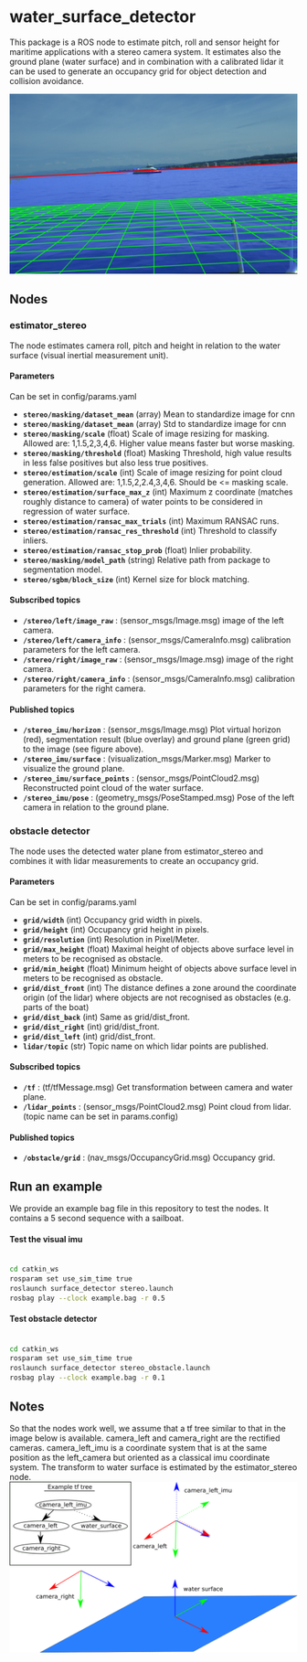 # water_surface_detector

This package is a ROS node to estimate pitch, roll and sensor height for maritime applications with a stereo camera system. It estimates also the ground plane (water surface) and in combination with a calibrated lidar it can be used to generate an occupancy grid for object detection and collision avoidance.

![](imgs/detection.png "Ground plane and virtual horizon detection")

## Nodes

### estimator_stereo

The node estimates camera roll, pitch and height in relation to the water surface (visual inertial measurement unit).

#### Parameters
Can be set in config/params.yaml

- **`stereo/masking/dataset_mean`** (array) Mean to standardize image for cnn
- **`stereo/masking/dataset_mean`** (array) Std to standardize image for cnn
- **`stereo/masking/scale`** (float) Scale of image resizing for masking. Allowed are: 1,1.5,2,3,4,6. Higher value means faster but worse masking.
- **`stereo/masking/threshold`** (float) Masking Threshold, high value results in less false positives but also less true positives.
- **`stereo/estimation/scale`** (int) Scale of image resizing for point cloud generation. Allowed are: 1,1.5,2,2.4,3,4,6. Should be <= masking scale.
- **`stereo/estimation/surface_max_z`** (int) Maximum z coordinate (matches roughly distance to camera) of water points to be considered in regression of water surface.
- **`stereo/estimation/ransac_max_trials`** (int) Maximum RANSAC runs.
- **`stereo/estimation/ransac_res_threshold`** (int) Threshold to classify inliers.
- **`stereo/estimation/ransac_stop_prob`** (float) Inlier probability.
- **`stereo/masking/model_path`** (string) Relative path from package to segmentation model.
- **`stereo/sgbm/block_size`** (int) Kernel size for block matching.


#### Subscribed topics
- **`/stereo/left/image_raw`** : (sensor_msgs/Image.msg) image of the left camera.
- **`/stereo/left/camera_info`** : (sensor_msgs/CameraInfo.msg) calibration parameters for the left camera.
- **`/stereo/right/image_raw`** : (sensor_msgs/Image.msg) image of the right camera.
- **`/stereo/right/camera_info`** : (sensor_msgs/CameraInfo.msg) calibration parameters for the right camera.

#### Published topics
- **`/stereo_imu/horizon`** : (sensor_msgs/Image.msg) Plot virtual horizon (red), segmentation result (blue overlay) and ground plane (green grid) to the image (see figure above).
- **`/stereo_imu/surface`** : (visualization_msgs/Marker.msg) Marker to visualize the ground plane.
- **`/stereo_imu/surface_points`** : (sensor_msgs/PointCloud2.msg) Reconstructed point cloud of the water surface.
- **`/stereo_imu/pose`** : (geometry_msgs/PoseStamped.msg) Pose of the left camera in relation to the ground plane.


### obstacle detector

The node uses the detected water plane from estimator_stereo and combines it with lidar measurements to create an occupancy grid.

#### Parameters
Can be set in config/params.yaml

- **`grid/width`** (int) Occupancy grid width in pixels.
- **`grid/height`** (int) Occupancy grid height in pixels.
- **`grid/resolution`** (int) Resolution in Pixel/Meter.
- **`grid/max_height`** (float) Maximal height of objects above surface level in meters to be recognised as obstacle.
- **`grid/min_height`** (float) Minimum height of objects above surface level in meters to be recognised as obstacle.
- **`grid/dist_front`** (int) The distance defines a zone around the coordinate origin (of the lidar) where objects are not recognised as obstacles (e.g. parts of the boat)
- **`grid/dist_back`** (int) Same as grid/dist_front.
- **`grid/dist_right`** (int) grid/dist_front.
- **`grid/dist_left`** (int) grid/dist_front.
- **`lidar/topic`** (str) Topic name on which lidar points are published.


#### Subscribed topics
- **`/tf`** : (tf/tfMessage.msg) Get transformation between camera and water plane.
- **`/lidar_points`** : (sensor_msgs/PointCloud2.msg) Point cloud from lidar. (topic name can be set in params.config)

#### Published topics
- **`/obstacle/grid`** : (nav_msgs/OccupancyGrid.msg) Occupancy grid.


## Run an example
We provide an example bag file in this repository to test the nodes. It contains a 5 second sequence with a sailboat.

#### Test the visual imu
```sh

cd catkin_ws
rosparam set use_sim_time true
roslaunch surface_detector stereo.launch
rosbag play --clock example.bag -r 0.5

```

#### Test obstacle detector
```sh

cd catkin_ws
rosparam set use_sim_time true
roslaunch surface_detector stereo_obstacle.launch
rosbag play --clock example.bag -r 0.1

```

## Notes
So that the nodes work well, we assume that a tf tree similar to that in the image below is available. camera_left and camera_right are the rectified cameras. camera_left_imu is a coordinate system that is at the same position as the left_camera but oriented as a classical imu coordinate system. The transform to water surface is estimated by the estimator_stereo node.
![](imgs/tf.png "Example tf")

